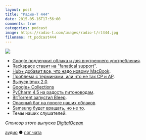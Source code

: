 ```yaml
---
layout: post
title: "Радио-Т 444"
date: 2015-05-16T17:56:00
comments: true
categories: podcast
image: https://radio-t.com/images/radio-t/rt444.jpg
filename: rt_podcast444
---
```

![](https://radio-t.com/images/radio-t/rt444.jpg)

* [Google поддержит облака и для внутреннего употребления](http://prsm.tc/4Oq7VX).
* [Rackspace ставит на "fanatical support"](http://prsm.tc/5KDpEd).
* [Hub+ добавит все, что надо новому MacBook](http://prsm.tc/gG4SFl).
* [Проблема с терминами, или что не так CP и AP](http://prsm.tc/7pKhnB).
* [Выпуск tmux 2.0](http://www.opennet.ru/opennews/ar.t.shtml?num=42188).
* [Google+ Collections](http://prsm.tc/OsGYBY)
* [PyCharm 4.5 на радость питоноводам](http://blog.jetbrains.com/pycharm/2015/05/meet-pycharm-4-5-all-python-tools-in-one-place/).
* [BitTorrent запустил Bleep](http://www.idownloadblog.com/2015/05/13/bittorrent-bleep-for-iphone/).
* [Опасный баг на пороге наших облаков](http://arstechnica.com/security/2015/05/extremely-serious-virtual-machine-bug-threatens-cloud-providers-everywhere/).
* [Samsung будет вращать, но не то](http://www.theverge.com/2015/5/12/8595749/samsung-round-watch-rotating-bezel).
* Темы наших слушателей.

_Спонсор этого выпуска [DigitalOcean](https://www.digitalocean.com)_

[аудио](http://cdn.radio-t.com/rt_podcast444.mp3) ● [лог чата](http://chat.radio-t.com/logs/radio-t-444.html)
<audio src="http://cdn.radio-t.com/rt_podcast444.mp3" preload="none"></audio>
